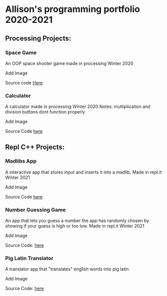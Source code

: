 # Allison's programming portfolio 2020-2021

## Processing Projects:

### Space Game

An OOP space shooter game made in processing Winter 2020

Add Image

Source code [Here](https://github.com/AllisonEckhardt/Programming1Portfolio/tree/gh-pages/src/Space_Game).


### Calculator

A calculator made in processing Winter 2020
Notes: multiplication and division buttons dont function properly

Add Image

Source Code [here](https://github.com/AllisonEckhardt/Programming1Portfolio/tree/gh-pages/src/calculator)

## Repl C++ Projects:

### Madlibs App

A interactive app that stores input and inserts it into a madlib. Made in repl.it Winter 2021

Add Image

Source Code [here](https://github.com/AllisonEckhardt/Programming1Portfolio/blob/gh-pages/src/MadLibs-2.cpp)


### Number Guessing Game

An app that lets you guess a number the app has randomly chosen by showing if your guess is high or too low. Made in repl.it Winter 2021

Add Image

Source Code: [here](https://github.com/AllisonEckhardt/Programming1Portfolio/blob/gh-pages/src/NumberGuessingGame.cpp)

### Pig Latin Translator

A translator app that "translates" english words into pig latin

Add Image

Source Code: [here](https://github.com/AllisonEckhardt/Programming1Portfolio/blob/gh-pages/src/PigLatinTranslator.cpp)
